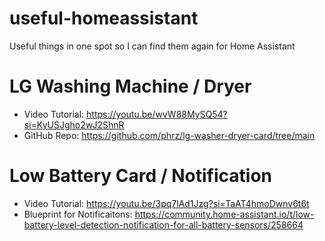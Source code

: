 # useful-homeassistant
Useful things in one spot so I can find them again for Home Assistant

# LG Washing Machine / Dryer

* Video Tutorial: https://youtu.be/wvW88MySQ54?si=KyUSJgho2wJ2ShnR
* GitHub Repo: https://github.com/phrz/lg-washer-dryer-card/tree/main

# Low Battery Card / Notification

* Video Tutorial: https://youtu.be/3pq7lAd1Jzg?si=TaAT4hmoDwnv6t6t
* Blueprint for Notificaitons: https://community.home-assistant.io/t/low-battery-level-detection-notification-for-all-battery-sensors/258664
